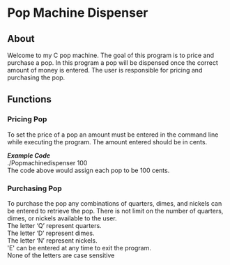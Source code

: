 # Pop Machine Dispenser

## About 
Welcome to my C pop machine. The goal of this program is to price and purchase a pop. In this program a pop will be dispensed once the correct amount of money is entered. The user is responsible for pricing and purchasing the pop.

## Functions

### Pricing Pop
To set the price of a pop an amount must be entered in the command line while executing the program. The amount entered should be in cents.

***Example Code***  
./Popmachinedispenser 100   
The code above would assign each pop to be 100 cents. 


### Purchasing Pop
To purchase the pop any combinations of quarters, dimes, and nickels can be entered to retrieve the pop. There is not limit on the number of quarters, dimes, or nickels available to the user.  
The letter ‘Q’ represent quarters.    
The letter ‘D’ represent dimes.     
The letter ‘N’ represent nickels.     
'E' can be entered at any time to exit the program.  
None of the letters are case sensitive  




